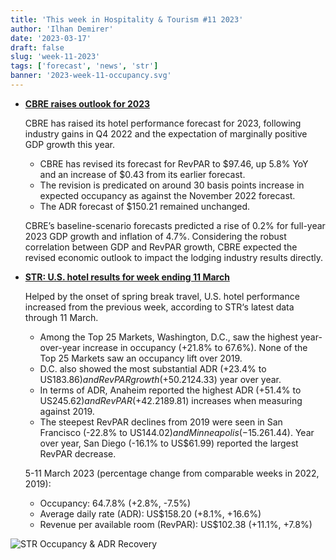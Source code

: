 ```yaml
---
title: 'This week in Hospitality & Tourism #11 2023'
author: 'Ilhan Demirer'
date: '2023-03-17'
draft: false
slug: 'week-11-2023'
tags: ['forecast', 'news', 'str']
banner: '2023-week-11-occupancy.svg'
---
```


- **[CBRE raises outlook for 2023](https://hotelsmag.com/news/cbre-raises-hotel-outlook-for-2023/)**

  CBRE has raised its hotel performance forecast for 2023, following industry gains in Q4 2022 and the expectation of marginally positive GDP growth this year.

  - CBRE has revised its forecast for RevPAR to $97.46, up 5.8% YoY and an increase of $0.43 from its earlier forecast.
  - The revision is predicated on around 30 basis points increase in expected occupancy as against the November 2022 forecast.
  - The ADR forecast of $150.21 remained unchanged.

  CBRE’s baseline-scenario forecasts predicted a rise of 0.2% for full-year 2023 GDP growth and inflation of 4.7%. Considering the robust correlation between GDP and RevPAR growth, CBRE expected the revised economic outlook to impact the lodging industry results directly.

- **[STR: U.S. hotel results for week ending 11 March](https://str.com/press-release/str-us-hotel-results-week-ending-11-march)**

  Helped by the onset of spring break travel, U.S. hotel performance increased from the previous week, according to STR‘s latest data through 11 March.

  - Among the Top 25 Markets, Washington, D.C., saw the highest year-over-year increase in occupancy (+21.8% to 67.6%). None of the Top 25 Markets saw an occupancy lift over 2019.
  - D.C. also showed the most substantial ADR (+23.4% to US$183.86) and RevPAR growth (+50.2% to US$124.33) year over year.
  - In terms of ADR, Anaheim reported the highest ADR (+51.4% to US$245.62) and RevPAR (+42.2% to US$189.81) increases when measuring against 2019.
  - The steepest RevPAR declines from 2019 were seen in San Francisco (-22.8% to US$144.02) and Minneapolis (-15.2% to US$61.44). Year over year, San Diego (-16.1% to US$61.99) reported the largest RevPAR decrease.

  5-11 March 2023 (percentage change from comparable weeks in 2022, 2019):

  - Occupancy: 64.7.8% (+2.8%, -7.5%)
  - Average daily rate (ADR): US$158.20 (+8.1%, +16.6%)
  - Revenue per available room (RevPAR): US$102.38 (+11.1%, +7.8%)

![STR Occupancy & ADR Recovery](/images/blogimages/2023-week-11-occupancy.svg)
